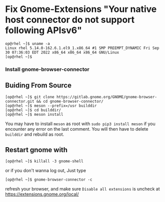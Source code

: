 # Fix Gnome-Extensions "Your native host connector do not support following APIsv6"


```
op@rhel ~]$ uname -a
Linux rhel 5.14.0-162.6.1.el9_1.x86_64 #1 SMP PREEMPT_DYNAMIC Fri Sep 30 07:36:03 EDT 2022 x86_64 x86_64 x86_64 GNU/Linux
[op@rhel ~]$ 
```
### Install gnome-browser-connector

## Buiding From Source
```
[op@rhel ~]$ git clone https://gitlab.gnome.org/GNOME/gnome-browser-connector.git && cd gnome-browser-connector/
[op@rhel ~]$ meson --prefix=/usr builddir
[op@rhel ~]$ cd builddir/ 
[op@rhel ~]$ meson install

```

You may have to install `meson` as root with `sudo pip3 install meson` if you encounter any error on the last comment. You will then have to delete `builddir` and rebuild as root.

## Restart gnome with 
```
[op@rhel ~]$ killall -3 gnome-shell
```

or if you don't wanna log out, Just type
```
[op@rhel ~]$ gnome-browser-connector -c
```

refresh your browser, and make sure `Disable all extensions` is uncheck at https://extensions.gnome.org/local/
